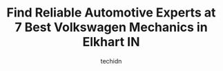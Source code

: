 ---
layout: ampstory
image: https://images.unsplash.com/photo-1639928846412-63b3f15c6f21?ixlib=rb-4.0.3&ixid=MnwxMjA3fDB8MHxwaG90by1wYWdlfHx8fGVufDB8fHx8&auto=format&fit=crop&w=640&h=853&q=80
author: techidn
featured: false
description: Trust your vehicles maintenance and repairs to the 7 best Volkswagen Mechanic in Elkhart IN, USA. With their extensive experience, cutting-edge technology, and commitment to customer satisf
title: Find Reliable Automotive Experts at 7 Best Volkswagen Mechanics in Elkhart IN
cover:
   title: Find Reliable Automotive Experts at 7 Best Volkswagen Mechanics in Elkhart IN
   subtitle: Rickpate
   background: https://images.unsplash.com/photo-1639928846412-63b3f15c6f21?ixlib=rb-4.0.3&ixid=MnwxMjA3fDB8MHxwaG90by1wYWdlfHx8fGVufDB8fHx8&auto=format&fit=crop&w=640&h=853&q=80

pages: 
 - layout: thirds
   top: <h1>#1 Quality Import Service</h1>
   bottom: "<p>This is THE place to go for trusting service. The front lady is professional and sweet. This is an honest and caring place for quality care for your vehicle. We will neve</p>"
   background: https://www.knot35.com/toplist/wp-content/uploads/2023/06/best-volkswagen-mechanic-1-in-elkhart-in-1685839239.png
   backgroundblur: true
 - layout: thirds
   top: <h1>#2 Morris Auto Service</h1>
   bottom: "<p>134 S Elkhart Ave, Elkhart, IN 46516, United States</p>"
   background: https://www.knot35.com/toplist/wp-content/uploads/2023/06/best-volkswagen-mechanic-2-in-elkhart-in-1685839239.jpeg
   cta:
      link: https://www.knot35.com/toplist/find-reliable-automotive-experts-at-7-best-volkswagen-mechanics-in-elkhart-in/
      text: Find Reliable Automotive Experts at 7 Best Volkswagen Mechanics in Elkhart IN
 - layout: thirds
   top: <h1>#3 Dougs Alignment and Complete Auto Care</h1>
   bottom: "<p>2456 Elkhart Rd, Goshen, IN 46526, United States</p>"
   background: https://www.knot35.com/toplist/wp-content/uploads/2023/06/best-volkswagen-mechanic-3-in-elkhart-in-1685839240.jpeg
   cta:
      link: https://www.knot35.com/toplist/find-reliable-automotive-experts-at-7-best-volkswagen-mechanics-in-elkhart-in/
      text: Find Reliable Automotive Experts at 7 Best Volkswagen Mechanics in Elkhart IN
 - layout: thirds
   top: <h1>#4 Car Tech II Inc</h1>
   bottom: "<p>1515 W Beardsley Ave, Elkhart, IN 46514, United States</p>"
   background: https://images.unsplash.com/photo-1496096265110-f83ad7f96608?ixlib=rb-4.0.3&ixid=MnwxMjA3fDB8MHxwaG90by1wYWdlfHx8fGVufDB8fHx8&auto=format&fit=crop&w=640&h=853&q=80
   cta:
      link: https://www.knot35.com/toplist/find-reliable-automotive-experts-at-7-best-volkswagen-mechanics-in-elkhart-in/
      text: Find Reliable Automotive Experts at 7 Best Volkswagen Mechanics in Elkhart IN
 - layout: thirds
   top: <h1>#5 Howards Auto Sales</h1>
   bottom: "<p>1705 W Bristol St, Elkhart, IN 46514, United States</p>"
   background: https://images.unsplash.com/photo-1608501821300-4f99e58bba77?ixlib=rb-4.0.3&ixid=MnwxMjA3fDB8MHxwaG90by1wYWdlfHx8fGVufDB8fHx8&auto=format&fit=crop&w=640&h=853&q=80
   cta:
      link: https://www.knot35.com/toplist/find-reliable-automotive-experts-at-7-best-volkswagen-mechanics-in-elkhart-in/
      text: Find Reliable Automotive Experts at 7 Best Volkswagen Mechanics in Elkhart IN
 - layout: thirds
   top: <h1>#6 Master Automotive</h1>
   bottom: "<p>215 N Main St, Elkhart, IN 46516, United States</p>"
   background: https://images.unsplash.com/photo-1518640467707-6811f4a6ab73?ixlib=rb-4.0.3&ixid=MnwxMjA3fDB8MHxwaG90by1wYWdlfHx8fGVufDB8fHx8&auto=format&fit=crop&w=640&h=853&q=80
   cta:
      link: https://www.knot35.com/toplist/find-reliable-automotive-experts-at-7-best-volkswagen-mechanics-in-elkhart-in/
      text: Find Reliable Automotive Experts at 7 Best Volkswagen Mechanics in Elkhart IN
 - layout: thirds
   top: <h1>#7 Experts Auto Service</h1>
   bottom: "<p>800 Goshen Ave, Elkhart, IN 46516, United States</p>"
   background: https://images.unsplash.com/photo-1561679660-d00ee1e0dc8e?ixlib=rb-4.0.3&ixid=MnwxMjA3fDB8MHxwaG90by1wYWdlfHx8fGVufDB8fHx8&auto=format&fit=crop&w=640&h=853&q=80
   cta:
      link: https://www.knot35.com/toplist/find-reliable-automotive-experts-at-7-best-volkswagen-mechanics-in-elkhart-in/
      text: Find Reliable Automotive Experts at 7 Best Volkswagen Mechanics in Elkhart IN
 - layout: thirds
   middle: Continue reading...
   background: https://images.unsplash.com/photo-1484589065579-248aad0d8b13?ixlib=rb-4.0.3&ixid=MnwxMjA3fDB8MHxwaG90by1wYWdlfHx8fGVufDB8fHx8&auto=format&fit=crop&w=640&h=853&q=80
   cta:
      link: https://www.knot35.com/toplist/find-reliable-automotive-experts-at-7-best-volkswagen-mechanics-in-elkhart-in/
      text: Find Reliable Automotive Experts at 7 Best Volkswagen Mechanics in Elkhart IN
      
---